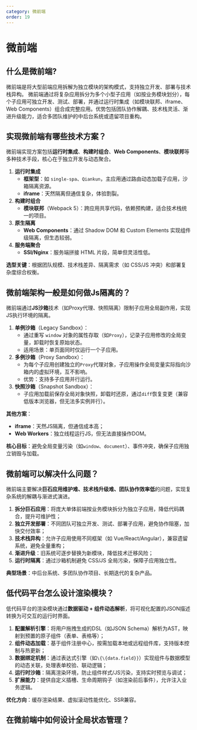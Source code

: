 ```yaml
---
category: 微前端
order: 19
---
```

<script setup>
import NavHead from "../components/NavHead.vue";
</script>
<nav-head link="/posts/article/前端面试题合集/read.html">
</nav-head>


# 微前端

## 什么是微前端?

微前端是将大型前端应用拆解为独立模块的架构模式，支持独立开发、部署与技术栈异构。
微前端通过将复杂应用拆分为多个小型子应用（如按业务模块划分），每个子应用可独立开发、测试、部署，并通过运行时集成（如模块联邦、iframe、Web Components）组合成完整应用。优势包括团队协作解耦、技术栈灵活、渐进升级能力，适合多团队维护的中后台系统或遗留项目重构。

## 实现微前端有哪些技术方案？

微前端实现方案包括**运行时集成**、**构建时组合**、**Web Components**、**模块联邦**等多种技术手段，核心在于独立开发与动态聚合。

1. **运行时集成**
   - **框架型**：如 `single-spa`、`Qiankun`，主应用通过路由动态加载子应用，沙箱隔离资源。
   - **iframe**：天然隔离但通信复杂，体验割裂。
2. **构建时组合**
   - **模块联邦**（Webpack 5）：跨应用共享代码，依赖预构建，适合技术栈统一的项目。
3. **原生隔离**
   - **Web Components**：通过 Shadow DOM 和 Custom Elements 实现组件级隔离，但生态较弱。
4. **服务端聚合**
   - **SSI/Nginx**：服务端拼接 HTML 片段，简单但灵活性低。

**选型关键**：根据团队规模、技术栈差异、隔离需求（如 CSS/JS 冲突）和部署复杂度综合权衡。

## 微前端架构一般是如何做Js隔离的？

微前端通过**JS沙箱**技术（如Proxy代理、快照隔离）限制子应用全局副作用，实现JS执行环境的隔离。



1. **单例沙箱**（Legacy Sandbox）：
   - 通过重写 `window` 对象的属性存取（如`Proxy`），记录子应用修改的全局变量，卸载时恢复原始状态。
   - 适用场景：单页面同时仅运行一个子应用。
2. **多例沙箱**（Proxy Sandbox）：
   - 为每个子应用创建独立的`Proxy`代理对象，子应用操作全局变量实际指向沙箱内的虚拟环境，互不影响。
   - 优势：支持多子应用并行运行。
3. **快照沙箱**（Snapshot Sandbox）：
   - 子应用加载前保存全局对象快照，卸载时还原，通过`diff`恢复变更（兼容低版本浏览器，但无法多实例并行）。

**其他方案**：

- **iframe**：天然JS隔离，但通信成本高；
- **Web Workers**：独立线程运行JS，但无法直接操作DOM。

**核心目标**：避免全局变量污染（如`window`、`document`）、事件冲突，确保子应用独立销毁与加载。

## 微前端可以解决什么问题？

微前端主要解决**巨石应用维护难、技术栈升级难、团队协作效率低**的问题，实现复杂系统的解耦与渐进式演进。

1. **拆分巨石应用**：将庞大单体前端按业务模块拆分为独立子应用，降低代码耦合，提升可维护性；
2. **独立开发部署**：不同团队可独立开发、测试、部署子应用，避免协作阻塞，加快交付效率；
3. **技术栈异构**：允许子应用使用不同框架（如 Vue/React/Angular），兼容遗留系统，避免全量重构；
4. **渐进升级**：旧系统可逐步替换为新模块，降低技术迁移风险；
5. **运行时隔离**：通过沙箱机制避免 CSS/JS 全局污染，保障子应用独立性。

**典型场景**：中后台系统、多团队协作项目、长期迭代的复杂产品。

## 低代码平台怎么设计渲染模块？

低代码平台的渲染模块通过**数据驱动 + 组件动态解析**，将可视化配置的JSON描述转换为可交互的运行时界面。

1. **配置解析引擎**：将用户拖拽生成的DSL（如JSON Schema）解析为AST，映射到预置的原子组件（表单、表格等）；
2. **组件动态加载**：基于组件注册中心，按需加载本地或远程组件库，支持版本控制与热更新；
3. **数据绑定机制**：通过表达式引擎（如`\{\{data.field}}`）实现组件与数据模型的动态关联，处理表单校验、联动逻辑；
4. **运行时沙箱**：隔离渲染环境，防止组件样式/JS污染，支持实时预览与调试；
5. **扩展能力**：提供自定义插槽、生命周期钩子（如渲染前后事件），允许注入业务逻辑。

**优化方向**：缓存渲染结果、虚拟滚动性能优化、SSR兼容。

## 在微前端中如何设计全局状态管理？
